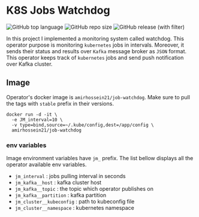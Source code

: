 # K8S Jobs Watchdog

![GitHub top language](https://img.shields.io/github/languages/top/amirhnajafiz/job-watchdog)
![GitHub repo size](https://img.shields.io/github/repo-size/amirhnajafiz/job-watchdog)
![GitHub release (with filter)](https://img.shields.io/github/v/release/amirhnajafiz/job-watchdog)

In this project I implemented a monitoring system called watchdog. This operator purpose is
monitoring ```kubernetes``` jobs in intervals. Moreover, it sends their status and results
over ```Kafka``` message broker as ```JSON``` format.
This operator keeps track of ```kubernetes``` jobs and send push notification over Kafka cluster.

## Image

Operator's docker image is ```amirhossein21/job-watchdog```. Make sure to pull
the tags with ```stable``` prefix in their versions.

```shell
docker run -d -it \
  -e JM_interval=10 \
  -v type=bind,source=~/.kube/config,dest=/app/config \
  amirhossein21/job-watchdog
```

### env variables

Image environment variables have ```jm_``` prefix. The list bellow displays all the
operator available env variables.

- ```jm_interval``` : jobs pulling interval in seconds
- ```jm_kafka__host``` : kafka cluster host
- ```jm_kafka__topic``` : the topic which operator publishes on
- ```jm_kafka__partition``` : kafka partition
- ```jm_cluster__kubeconfig``` : path to kubeconfig file
- ```jm_cluster__namespace``` : kubernetes namespace
